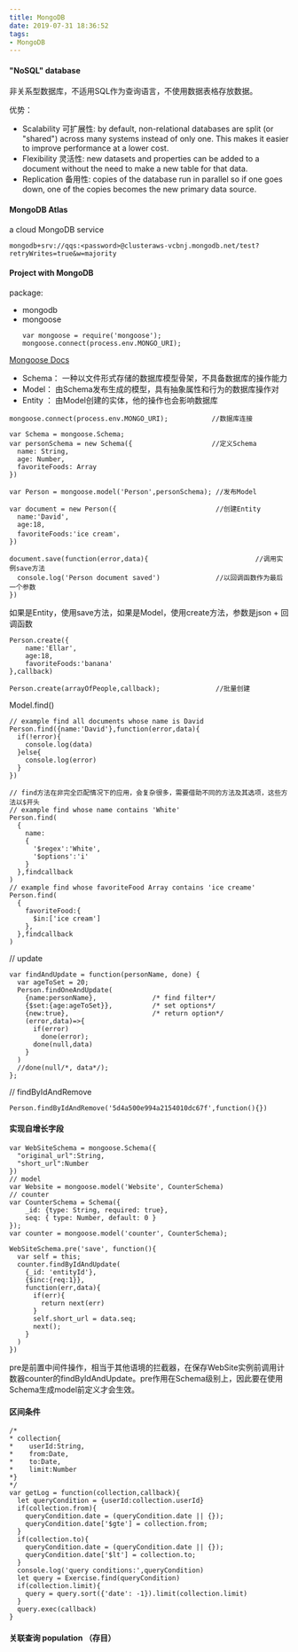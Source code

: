 ```yaml
---
title: MongoDB
date: 2019-07-31 18:36:52
tags:
- MongoDB
---
```

#### "NoSQL" database
非关系型数据库，不适用SQL作为查询语言，不使用数据表格存放数据。

优势：
+ Scalability 可扩展性: by default, non-relational databases are split (or "shared") across many systems instead of only one. This makes it easier to improve performance at a lower cost.
+ Flexibility 灵活性: new datasets and properties can be added to a document without the need to make a new table for that data.
+ Replication 备用性: copies of the database run in parallel so if one goes down, one of the copies becomes the new primary data source.

#### MongoDB Atlas
a cloud MongoDB service
```
mongodb+srv://qqs:<password>@clusteraws-vcbnj.mongodb.net/test?retryWrites=true&w=majority
```
#### Project with MongoDB
package:<br>
+ mongodb
+ mongoose
    ```
    var mongoose = require('mongoose');
    mongoose.connect(process.env.MONGO_URI);
    ```
[Mongoose Docs](https://mongoosejs.com/docs/guide.html "see the mongoose docs")
+ Schema：  一种以文件形式存储的数据库模型骨架，不具备数据库的操作能力
+ Model：  由Schema发布生成的模型，具有抽象属性和行为的数据库操作对
+ Entity ：  由Model创建的实体，他的操作也会影响数据库


```
mongoose.connect(process.env.MONGO_URI);           //数据库连接

var Schema = mongoose.Schema;
var personSchema = new Schema({                    //定义Schema
  name: String,
  age: Number,
  favoriteFoods: Array
})

var Person = mongoose.model('Person',personSchema); //发布Model

var document = new Person({                         //创建Entity
  name:'David',
  age:18,
  favoriteFoods:'ice cream'，
})

document.save(function(error,data){                           //调用实例save方法
  console.log('Person document saved')              //以回调函数作为最后一个参数
})
```
如果是Entity，使用save方法，如果是Model，使用create方法，参数是json + 回调函数
```
Person.create({
    name:'Ellar',
    age:18,
    favoriteFoods:'banana'
},callback)

Person.create(arrayOfPeople,callback);              //批量创建
```
Model.find()
```
// example find all documents whose name is David
Person.find({name:'David'},function(error,data){
  if(!error){
    console.log(data)
  }else{
    console.log(error)
  }
})

// find方法在非完全匹配情况下的应用，会复杂很多，需要借助不同的方法及其选项，这些方法以$开头
// example find whose name contains 'White'
Person.find(
  {
    name:
    {
      '$regex':'White',
      '$options':'i'
    }
  },findcallback
)
// example find whose favoriteFood Array contains 'ice creame'
Person.find(
  {
    favoriteFood:{
      $in:['ice cream']
    },
  },findcallback
)
```
// update
```
var findAndUpdate = function(personName, done) {
  var ageToSet = 20;
  Person.findOneAndUpdate(
    {name:personName},              /* find filter*/
    {$set:{age:ageToSet}},          /* set options*/
    {new:true},                     /* return option*/
    (error,data)=>{
      if(error)
        done(error);
      done(null,data)
    }
  )
  //done(null/*, data*/);
};
```
// findByIdAndRemove
```
Person.findByIdAndRemove('5d4a500e994a2154010dc67f',function(){})
```
#### 实现自增长字段
```
var WebSiteSchema = mongoose.Schema({
  "original_url":String,
  "short_url":Number
})
// model
var Website = mongoose.model('Website', CounterSchema)
// counter
var CounterSchema = Schema({
    _id: {type: String, required: true},
    seq: { type: Number, default: 0 }
});
var counter = mongoose.model('counter', CounterSchema);

WebSiteSchema.pre('save', function(){
  var self = this;
  counter.findByIdAndUpdate(
    {_id: 'entityId'},
    {$inc:{req:1}},
    function(err,data){
      if(err){
        return next(err)
      }
      self.short_url = data.seq;
      next();
    }
  )
})
```
pre是前置中间件操作，相当于其他语境的拦截器，在保存WebSite实例前调用计数器counter的findByIdAndUpdate。pre作用在Schema级别上，因此要在使用Schema生成model前定义才会生效。

#### 区间条件
```
/*
* collection{
*    userId:String,
*    from:Date,
*    to:Date,
*    limit:Number
*}
*/
var getLog = function(collection,callback){
  let queryCondition = {userId:collection.userId}
  if(collection.from){
    queryCondition.date = (queryCondition.date || {});
    queryCondition.date['$gte'] = collection.from;
  }
  if(collection.to){
    queryCondition.date = (queryCondition.date || {});
    queryCondition.date['$lt'] = collection.to;
  }
  console.log('query conditions:',queryCondition)
  let query = Exercise.find(queryCondition)
  if(collection.limit){
    query = query.sort({'date': -1}).limit(collection.limit)
  }
  query.exec(callback)
}
```

#### 关联查询 population （存目）